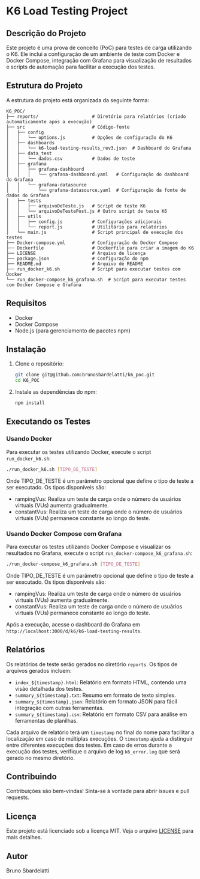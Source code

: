 # K6 Load Testing Project

## Descrição do Projeto
Este projeto é uma prova de conceito (PoC) para testes de carga utilizando o K6. Ele inclui a configuração de um ambiente de teste com Docker e Docker Compose, integração com Grafana para visualização de resultados e scripts de automação para facilitar a execução dos testes.

## Estrutura do Projeto
A estrutura do projeto está organizada da seguinte forma:

```
K6_POC/
├── reports/                    # Diretório para relatórios (criado automaticamente após a execução)
├── src                         # Código-fonte
│   ├── config
│   │   └── options.js          # Opções de configuração do K6
│   ├── dashboards
│   │   └── k6-load-testing-results_rev3.json  # Dashboard do Grafana
│   ├── data_test
│   │   └── dados.csv           # Dados de teste
│   ├── grafana
│   │   ├── grafana-dashboard
│   │   │   └── grafana-dashboard.yaml   # Configuração do dashboard do Grafana
│   │   └── grafana-datasource
│   │       └── grafana-datasource.yaml  # Configuração da fonte de dados do Grafana
│   ├── tests
│   │   ├── arquivoDeTeste.js   # Script de teste K6
│   │   └── arquivoDeTestePost.js # Outro script de teste K6
│   ├── utils
│   │   ├── config.js           # Configurações adicionais
│   │   └── report.js           # Utilitário para relatórios
│   └── main.js                 # Script principal de execução dos testes
├── Docker-compose.yml          # Configuração do Docker Compose
├── Dockerfile                  # Dockerfile para criar a imagem do K6
├── LICENSE                     # Arquivo de licença
├── package.json                # Configuração do npm
├── README.md                   # Arquivo de README
├── run_docker_k6.sh            # Script para executar testes com Docker
└── run_docker-compose_k6_grafana.sh  # Script para executar testes com Docker Compose e Grafana
```

## Requisitos
- Docker
- Docker Compose
- Node.js (para gerenciamento de pacotes npm)

## Instalação
1. Clone o repositório:
   ```sh
   git clone git@github.com:brunosbardelatti/k6_poc.git
   cd K6_POC
   ```

2. Instale as dependências do npm:
   ```sh
   npm install
   ```

## Executando os Testes

### Usando Docker
Para executar os testes utilizando Docker, execute o script `run_docker_k6.sh`:

```sh
./run_docker_k6.sh [TIPO_DE_TESTE]
```
Onde TIPO_DE_TESTE é um parâmetro opcional que define o tipo de teste a ser executado. Os tipos disponíveis são:

- rampingVus: Realiza um teste de carga onde o número de usuários virtuais (VUs) aumenta gradualmente.
- constantVus: Realiza um teste de carga onde o número de usuários virtuais (VUs) permanece constante ao longo do teste.

### Usando Docker Compose com Grafana
Para executar os testes utilizando Docker Compose e visualizar os resultados no Grafana, execute o script `run_docker-compose_k6_grafana.sh`:

```sh
./run_docker-compose_k6_grafana.sh [TIPO_DE_TESTE]
```
Onde TIPO_DE_TESTE é um parâmetro opcional que define o tipo de teste a ser executado. Os tipos disponíveis são:

- rampingVus: Realiza um teste de carga onde o número de usuários virtuais (VUs) aumenta gradualmente.
- constantVus: Realiza um teste de carga onde o número de usuários virtuais (VUs) permanece constante ao longo do teste.

Após a execução, acesse o dashboard do Grafana em `http://localhost:3000/d/k6/k6-load-testing-results`.

## Relatórios
Os relatórios de teste serão gerados no diretório `reports`. Os tipos de arquivos gerados incluem:

- `index_${timestamp}.html`: Relatório em formato HTML, contendo uma visão detalhada dos testes.
- `summary_${timestamp}.txt`: Resumo em formato de texto simples.
- `summary_${timestamp}.json`: Relatório em formato JSON para fácil integração com outras ferramentas.
- `summary_${timestamp}.csv`: Relatório em formato CSV para análise em ferramentas de planilhas.

Cada arquivo de relatório terá um `timestamp` no final do nome para facilitar a localização em caso de múltiplas execuções. O `timestamp` ajuda a distinguir entre diferentes execuções dos testes. Em caso de erros durante a execução dos testes, verifique o arquivo de log `k6_error.log` que será gerado no mesmo diretório.

## Contribuindo
Contribuições são bem-vindas! Sinta-se à vontade para abrir issues e pull requests.

## Licença
Este projeto está licenciado sob a licença MIT. Veja o arquivo [LICENSE](LICENSE) para mais detalhes.

## Autor
Bruno Sbardelatti